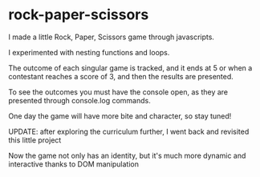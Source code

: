 # rock-paper-scissors
I made a little Rock, Paper, Scissors game through javascripts.

I experimented with nesting functions and loops.

The outcome of each singular game is tracked, and it ends at 5 or when a contestant reaches a score of 3, and then the results are presented.

To see the outcomes you must have the console open, as they are presented through console.log commands.

One day the game will have more bite and character, so stay tuned!

UPDATE: after exploring the curriculum further, I went back and revisited this little project

Now the game not only has an identity, but it's much more dynamic and interactive thanks to DOM manipulation